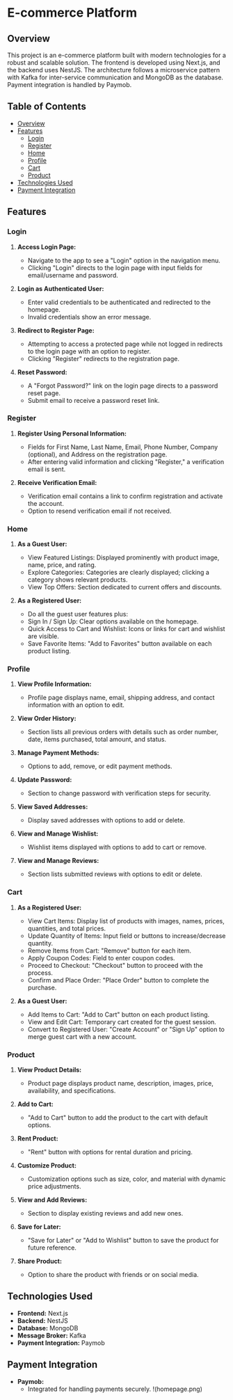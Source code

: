 # E-commerce Platform

## Overview

This project is an e-commerce platform built with modern technologies for a robust and scalable solution. The frontend is developed using Next.js, and the backend uses NestJS. The architecture follows a microservice pattern with Kafka for inter-service communication and MongoDB as the database. Payment integration is handled by Paymob.

## Table of Contents

- [Overview](#overview)
- [Features](#features)
  - [Login](#login)
  - [Register](#register)
  - [Home](#home)
  - [Profile](#profile)
  - [Cart](#cart)
  - [Product](#product)
- [Technologies Used](#technologies-used)
- [Payment Integration](#payment-integration)

## Features

### Login

1. **Access Login Page:**
   - Navigate to the app to see a "Login" option in the navigation menu.
   - Clicking "Login" directs to the login page with input fields for email/username and password.

2. **Login as Authenticated User:**
   - Enter valid credentials to be authenticated and redirected to the homepage.
   - Invalid credentials show an error message.

3. **Redirect to Register Page:**
   - Attempting to access a protected page while not logged in redirects to the login page with an option to register.
   - Clicking "Register" redirects to the registration page.

4. **Reset Password:**
   - A "Forgot Password?" link on the login page directs to a password reset page.
   - Submit email to receive a password reset link.

### Register

1. **Register Using Personal Information:**
   - Fields for First Name, Last Name, Email, Phone Number, Company (optional), and Address on the registration page.
   - After entering valid information and clicking "Register," a verification email is sent.

2. **Receive Verification Email:**
   - Verification email contains a link to confirm registration and activate the account.
   - Option to resend verification email if not received.

### Home

1. **As a Guest User:**
   - View Featured Listings: Displayed prominently with product image, name, price, and rating.
   - Explore Categories: Categories are clearly displayed; clicking a category shows relevant products.
   - View Top Offers: Section dedicated to current offers and discounts.

2. **As a Registered User:**
   - Do all the guest user features plus:
   - Sign In / Sign Up: Clear options available on the homepage.
   - Quick Access to Cart and Wishlist: Icons or links for cart and wishlist are visible.
   - Save Favorite Items: "Add to Favorites" button available on each product listing.

### Profile

1. **View Profile Information:**
   - Profile page displays name, email, shipping address, and contact information with an option to edit.

2. **View Order History:**
   - Section lists all previous orders with details such as order number, date, items purchased, total amount, and status.

3. **Manage Payment Methods:**
   - Options to add, remove, or edit payment methods.

4. **Update Password:**
   - Section to change password with verification steps for security.

5. **View Saved Addresses:**
   - Display saved addresses with options to add or delete.

6. **View and Manage Wishlist:**
   - Wishlist items displayed with options to add to cart or remove.

7. **View and Manage Reviews:**
   - Section lists submitted reviews with options to edit or delete.

### Cart

1. **As a Registered User:**
   - View Cart Items: Display list of products with images, names, prices, quantities, and total prices.
   - Update Quantity of Items: Input field or buttons to increase/decrease quantity.
   - Remove Items from Cart: "Remove" button for each item.
   - Apply Coupon Codes: Field to enter coupon codes.
   - Proceed to Checkout: "Checkout" button to proceed with the process.
   - Confirm and Place Order: "Place Order" button to complete the purchase.

2. **As a Guest User:**
   - Add Items to Cart: "Add to Cart" button on each product listing.
   - View and Edit Cart: Temporary cart created for the guest session.
   - Convert to Registered User: "Create Account" or "Sign Up" option to merge guest cart with a new account.

### Product

1. **View Product Details:**
   - Product page displays product name, description, images, price, availability, and specifications.

2. **Add to Cart:**
   - "Add to Cart" button to add the product to the cart with default options.

3. **Rent Product:**
   - "Rent" button with options for rental duration and pricing.

4. **Customize Product:**
   - Customization options such as size, color, and material with dynamic price adjustments.

5. **View and Add Reviews:**
   - Section to display existing reviews and add new ones.

6. **Save for Later:**
   - "Save for Later" or "Add to Wishlist" button to save the product for future reference.

7. **Share Product:**
   - Option to share the product with friends or on social media.

## Technologies Used

- **Frontend:** Next.js
- **Backend:** NestJS
- **Database:** MongoDB
- **Message Broker:** Kafka
- **Payment Integration:** Paymob

## Payment Integration

- **Paymob:**
  - Integrated for handling payments securely.
!(homepage.png)
